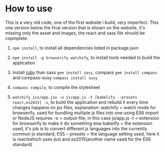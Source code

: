How to use
==========

This is a very old code, one of the first website i build, very imperfect. This one version below the final version that is shown on the website, it's missing only the asset and images, the react and sass file should be copmplete.

1. `npm install`, to install all dependencies listed in package.json

2. `npm install -g browserify watchify`, to install tools needed to build the application

3. Install [ruby](http://rubyinstaller.org/) than sass `gem install sass`, compass `gem install compass` and compass-susy `compass install susy` 

4. `compass compile`, to compile the stylesheet

5. `watchify jsx/app.jsx -o js/app.js -t [babelify --presets react,es2015] -v`, to build the application and rebuild it every time changes happens on jsx files,
        explanation: 
                watchify    = watch mode for browserify, used for bundling multiple js files into one using ES6 import or NodeJS requires
                -o          = output-file, in this case js/app.js
                -t          = extension for browserify to make it do something else
                babelify    = the extension used, it's job is to convert different js languages into the currently common js standard, ES5
                --presets   = the language setting used, here it is react(which uses jsx) and es2015(another name used for the ES6 standard)
